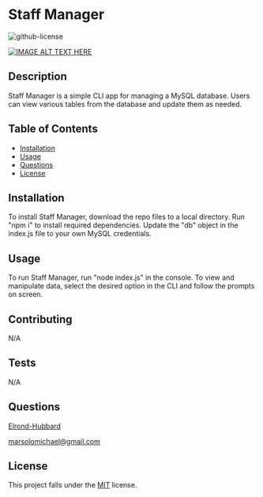 # Staff Manager
  ![github-license](https://img.shields.io/badge/License-MIT-blue.svg)

  [![IMAGE ALT TEXT HERE](https://img.youtube.com/vi/eQ7GYrPgtWU/0.jpg)](https://www.youtube.com/watch?v=eQ7GYrPgtWU)

  ## Description
  Staff Manager is a simple CLI app for managing a MySQL database. Users can view various tables from the database and update them as needed.

  ## Table of Contents
  * [Installation](#installation)
  * [Usage](#usage)
  * [Questions](#questions)
  * [License](#license)
  
  ## Installation
  To install Staff Manager, download the repo files to a local directory. Run "npm i" to install required dependencies. Update the "db" object in the index.js file to your own MySQL credentials.

  ## Usage
  To run Staff Manager, run "node index.js" in the console.  To view and manipulate data, select the desired option in the CLI and follow the prompts on screen.

  ## Contributing
  N/A

  ## Tests
  N/A

  ## Questions
  [Elrond-Hubbard](https://github.com/Elrond-Hubbard)

  marsolomichael@gmail.com

  ## License
  This project falls under the [MIT](https://choosealicense.com/licenses/mit/) license.

